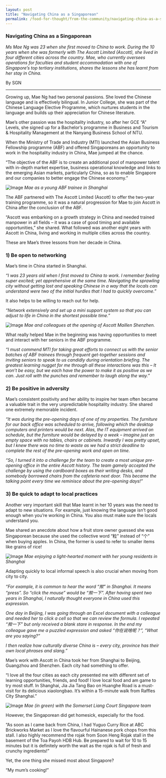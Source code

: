 ```yaml
---
layout: post
title: "Navigating China as a Singaporean"
permalink: /food-for-thought/from-the-community/navigating-china-as-a-singaporean
---
```


### Navigating China as a Singaporean

_Ms Mae Ng was 23 when she first moved to China to work. During the 10 years when she was formerly with The Ascott Limited (Ascott), she lived in four different cities across the country. Mae, who currently oversees operations for faculties and student accommodation with one of Singapore’s top tertiary institutions, shares the lessons she has learnt from her stay in China._

By SGN
<hr>

Growing up, Mae Ng had two personal passions. She loved the Chinese language and is effectively bilingual. In Junior College, she was part of the Chinese Language Elective Programme, which nurtures students in the language and builds up their appreciation for Chinese literature.

Mae’s other passion was the hospitality industry, so after her GCE “A” Levels, she signed up for a Bachelor’s programme in Business and Tourism & Hospitality Management at the Nanyang Business School of NTU.

When the Ministry of Trade and Industry (MTI) launched the Asian Business Fellowship programme (ABF) and offered Singaporeans an opportunity to work in the hospitality industry in China, Mae jumped at the chance.

“The objective of the ABF is to create an additional pool of manpower talent with in-depth market expertise, business operational knowledge and links to the emerging Asian markets, particularly China, so as to enable Singapore and our companies to better engage the Chinese economy.”

![Image](/images/stories/2020/Feb/maeng1.png)
_Mae as a young ABF trainee in Shanghai_

The ABF partnered with The Ascott Limited (Ascott) to offer the two-year training programme, so it was a natural progression for Mae to join Ascott in China after the conclusion of the ABF.

“Ascott was embarking on a growth strategy in China and needed trained manpower in all fields – it was a case of good timing and available opportunities,” she shared. What followed was another eight years with Ascott in China, living and working in multiple cities across the country.

These are Mae’s three lessons from her decade in China.

### 1) Be open to networking

Mae’s time in China started in Shanghai.

*“I was 23 years old when I first moved to China to work. I remember feeling super excited; yet apprehensive at the same time. Navigating the sprawling city without getting lost and speaking Chinese in a way that the locals can understand were two of the initial hurdles that I had to quickly overcome.”*

It also helps to be willing to reach out for help.

*“Network extensively and set up a mini support system so that you can adjust to life in China in the shortest possible time.”*

![Image](/images/stories/2020/Feb/maeng2.png)
_Mae and colleagues at the opening of Ascott Maillen Shenzhen._

What really helped Mae in the beginning was having opportunities to meet and interact with her seniors in the ABF programme.

*“I must commend MTI for taking great efforts to connect us with the senior batches of ABF trainees through frequent get-together sessions and inviting seniors to speak to us candidly during orientation briefing. The greatest learning nugget for me through all these interactions was this – It won’t be easy, but we each have the power to make it as positive as we can. Just roll with the punches and remember to laugh along the way.”*

### 2) Be positive in adversity

Mae’s consistent positivity and her ability to inspire her team often became a valuable trait in the very unpredictable hospitality industry. She shared one extremely memorable incident.

*“It was during the pre-opening days of one of my properties. The furniture for our back office was scheduled to arrive, following which the desktop computers and printers would be next. Alas, the IT equipment arrived on schedule, but the furniture would be delayed by a week – imagine just an empty space with no tables, chairs or cabinets. Inwardly I was pretty upset, but I knew there was no time to waste as we had a strict deadline to complete the rest of the pre-opening work and open on time.* 

*“So, I turned it into a challenge for the team to create a most unique pre-opening office in the entire Ascott history. The team gamely accepted the challenge by using the cardboard boxes as their writing desks, and somebody borrowed chairs from the cafeteria next door. This became the talking point every time we reminisce about the pre-opening days!”*

### 3) Be quick to adapt to local practices

Another very important skill that Mae learnt in her 10 years was the need to adapt to new situations. For example, just knowing the language isn’t good enough when you’re working in China. You also must make sure the locals understand you.

Mae shared an anecdote about how a fruit store owner guessed she was Singaporean because she used the collective word “粒” instead of “个” when buying apples. In China, the former is used to refer to smaller items like grains of rice!

![Image](/images/stories/2020/Feb/maeng3.png)
_Mae enjoying a light-hearted moment with her young residents in Shanghai_

Adapting quickly to local informal speech is also crucial when moving from city to city. 

*“For example, it is common to hear the word “揿” in Shanghai. It means “press”. So “click the mouse” would be “揿一下”. After having spent two years in Shanghai, I naturally thought everyone in China used this expression.*

*One day in Beijing, I was going through an Excel document with a colleague and needed her to click a cell so that we can review the formula. I repeated “揿一下” but only received a blank stare in response. In the end my colleague gave me a puzzled expression and asked “你在说啥呢？”, “What are you saying?”*

*I then realize how culturally diverse China is – every city, province has their own local phrases and slang.”*

Mae’s work with Ascott in China took her from Shanghai to Beijing, Guangzhou and Shenzhen. Each city had something to offer.

“I love all the four cities as each city presented me with different set of learning opportunities, friends, and food! I love local food and am game to try most stuff. In Shanghai, Jia Jia Tang Bao on Huanghe Road is a must-visit for its delicious xiaolongbao. It’s within a 15-minute walk from Raffles City Shanghai.”

![Image](/images/stories/2020/Feb/maeng4.png)
_Mae (in green) with the Somerset Liang Court Singapore team_

However, the Singaporean did get homesick, especially for the food.

“As soon as I came back from China, I had Yuguo Curry Rice at ABC Brickworks Market as I love the flavourful Hainanese pork chops from this stall. I also highly recommend the rojak from Soon Heng Rojak stall in the basement of the Toa Payoh HDB Hub. Be prepared to wait for 10 to 15 minutes but it is definitely worth the wait as the rojak is full of fresh and crunchy ingredients!”

Yet, the one thing she missed most about Singapore?

“My mum’s cooking!”

